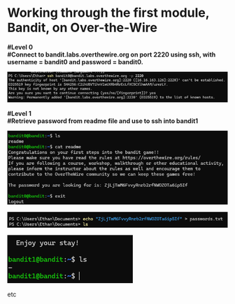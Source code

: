 # Working through the first module, Bandit, on Over-the-Wire

**#Level 0**\
**#Connect to bandit.labs.overthewire.org on port 2220 using ssh, with username = bandit0 and password = bandit0.**

![Bandit0 SSH Screenshot](image.png)

**#Level 1**\
**#Retrieve password from readme file and use to ssh into bandit1**

![Bandit0 Password Retrieval](image-1.png)

![Passwords.txt](image-2.png)

![Bandit1](image-3.png)

etc
